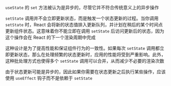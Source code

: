 `useState` 的 `set` 方法被认为是异步的，尽管它并不符合传统意义上的异步操作

`setState` 调用并不会立即更新状态，而是触发一个状态更新的过程。当你调用 `setState` 时，React 会将新的状态值排入更新队列，并计划在稍后的某个时间点更新组件状态。这意味着你不能立即在调用 `setState` 后访问更新后的状态，因为这个操作会在 React 的下一个渲染周期中完成

这种设计是为了提高性能和保证组件行为的一致性。如果每次 `setState` 调用都立即更新状态，那么在处理频繁的状态更新时，应用的性能将受到严重影响。此外，这种批处理方式也使得多个 `setState` 调用可以合并，从而减少不必要的渲染次数

由于状态更新可能是异步的，因此如果你需要在状态更新之后执行某些操作，应该使用 `useEffect` 钩子而不是依赖于 `setState` 